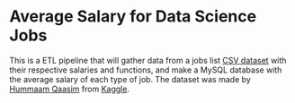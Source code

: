 # Average Salary for Data Science Jobs

This is a ETL pipeline that will gather data from a jobs list [CSV dataset](https://gitlab.com/zourethe/avg-salary-for-data-science-jobs/-/blob/main/env/src/dataset/jobs_list.csv) with their respective salaries and functions, and make a MySQL database with the average salary of each type of job. The dataset was made by [Hummaam Qaasim](https://www.kaggle.com/hummaamqaasim) from [Kaggle](https://www.kaggle.com/datasets/hummaamqaasim/jobs-in-data?resource=download).
